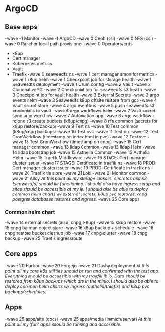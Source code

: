 # ArgoCD

## Base apps
-wave -1 Monitor
-wave -1 ArgoCD
-wave 0 Ceph (csi)
-wave 0 NFS (csi)
-wave 0 Rancher local path provisioner
-wave 0 Operators/crds
  - k8up
  - Cert manager
  - Kubernetes metrics
  - Vault
  - Traefik
-wave 0 seaweedfs ns
-wave 1 cert manager smon for metrics
-wave 1 k8up helm
-wave 1 Checkpoint job for storage health
-wave 1 Seaweedfs deployment
-wave 1 Cilum config
-wave 2 Vault
-wave 2 CloudnativePG
-wave 2 Checkpoint job for seaweedfs s3 health
-wave 3 Checkpoint job for vault health
-wave 3 External Secrets
-wave 3 argo events helm
-wave 3 Seaweedfs k8up offsite restore from gcp
-wave 4 Vault secret store
-wave 4 argo eventbus
-wave 5 push seaweedfs s3 credentails to vault
-wave 6 argo workflows helm
-wave 7 Vault secret sync argo workflow
-wave 7 Automation app
-wave 8 argo workflow - rclone s3 create buckets (k8up/cnpg)
-wave 8 nfs common (secrets for k8up restore/backup)
-wave 9 Test ns
-wave 10 Test common (k8up/cnpg backups)
-wave 10 Test pvc
-wave 11 Test dp
-wave 12 Test CronWorkflow (timestamp on index.html in pvc)
-wave 12 Test svc
-wave 18 Test CronWorkflow (timestamp on cnpg)
-wave 15 Cert manager common
-wave 13 lldap Common
-wave 13 lldap Helm
-wave 14 lldap bootstrap job
-wave 15 Authelia Common
-wave 15 Authelia Helm
-wave 15 Traefik Middleware
-wave 16 STAGE: Cert manager cluster issuer
-wave 17 STAGE: Certificate in traefik ns
-wave 18 PROD: Cert manager cluster issuer
-wave 19 PROD: Certificate in traefik ns
-wave 20 Traefik tls store
-wave 21 Loki
-wave 21 Monitor common
-wave 21 Alloy
*At this point all my storage classes, secretes and s3 (seaweedfs) should be functioning. I should also have ingress setup and sites should be accessible at my ip. I should also be able to deploy common helm charts w/ external secrets, k8up pvc restores, cnpg postgres databases restores and ingress.*
-wave 25 Core apps

### Common helm chart
-wave 14 external secrets (also, cnpg, k8up)
-wave 15 k8up restore
-wave 15 cnpg barman object store
-wave 16 k8up backup + schedule
-wave 16 cnpg restore bucket cleanup job
-wave 17 cnpg cluster
-wave 18 cnpg backup
-wave 25 Traefik ingressroute

## Core apps
-wave 20 Harbor
-wave 20 Forgejo
-wave 21 Dashy deployment
*At this point all my core k8s utilities should be run and confirmed with the test app. Everything should be accessible with my traefik lb ip. Data should be restored from k8up backups which are in the minio. I should also be able to deploy common helm charts w/ ingress (authelia/traefik) and k8up pvc backups/schedules.*

## Apps
-wave 25 apps/site (docs)
-wave 25 apps/media (immich/servar)
*At this point all my 'fun' apps should be running and accessible.*
